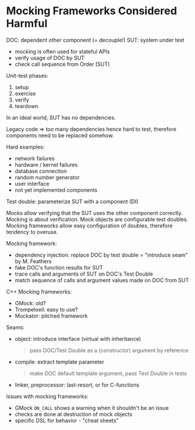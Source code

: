 Mocking Frameworks Considered Harmful
=====================================

DOC: dependent other component (= decouple!)
SUT: system under test

- mocking is often used for stateful APIs
- verify usage of DOC by SUT
- check call sequence from Order (SUT)

Unit-test phases:

1. setup
2. exercise
3. verify
4. teardown

In an ideal world, SUT has no dependencies.

Legacy code => too many dependencies hence hard to test, therefore components
need to be replaced somehow.

Hard examples:

- network failures
- hardware / kernel failures
- database connection
- random number generator
- user interface
- not yet implemented components

Test double: parameterize SUT with a component (DI)

Mocks allow verifying that the SUT uses the other component correctly. Mocking
is about verification. Mock objects are configurable test doubles. Mocking
frameworks allow easy configuration of doubles, therefore tendency to overuse.

Mocking framework:

- dependency injection: replace DOC by test double = "introduce seam" by M. Feathers
- fake DOC's function results for SUT
- trace calls and arguments of SUT on DOC's Test Double
- match sequence of calls and argument values made on DOC from SUT

C++ Mocking frameworks:

- GMock: old?
- Trompeloeil: easy to use?
- Mockator: pitched framework

Seams:

- object: introduce interface (virtual with inheritance)
  > pass DOC/Test Double as a (constructor) argument by reference
- compile: extract template parameter
  > make DOC default template argument, pass Test Double in tests
- linker, preprocessor: last-resort, or for C-functions

Issues with mocking frameworks:

- GMock `ON_CALL` shows a warning when it shouldn't be an issue
- checks are done at destruction of mock objects
- specific DSL for behavior - "cheat sheets"
